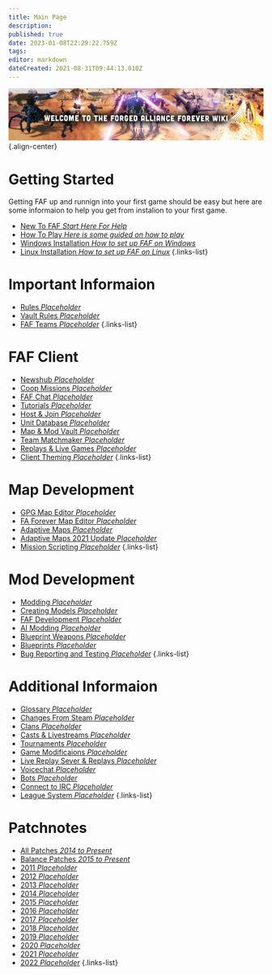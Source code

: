 ```yaml
---
title: Main Page
description: 
published: true
date: 2023-01-08T22:29:22.759Z
tags: 
editor: markdown
dateCreated: 2021-08-31T09:44:13.010Z
---
```


![wiki-banner.jpg](/wiki-banner.jpg){.align-center}

# Getting Started
Getting FAF up and runnign into your first game should be easy but here are some informaion to help you get from instalion to your first game.

- [New To FAF *Start Here For Help*](https://wiki.faforever.com/en/New-To-FAF)
- [How To Play *Here is some guided on how to play*](https://wiki.faforever.com/en/Learning-SupCom)
- [Windows Installation *How to set up FAF on Windows*](https://wiki.faforever.com/en/Learning-SupCom)
- [Linux Installation *How to set up FAF on Linux*](https://wiki.faforever.com/en/Learning-SupCom)
{.links-list}


# Important Informaion

- [Rules *Placeholder*](https://wiki.faforever.com/en/FAF-Rules)
- [Vault Rules *Placeholder*](https://wiki.faforever.com/en/Vault-Rules)
- [FAF Teams *Placeholder*](https://wiki.faforever.com/en/FAF-Teams)
{.links-list}

# FAF Client

- [Newshub *Placeholder*](https://wiki.faforever.com/en/NewsHub)
- [Coop Missions *Placeholder*](https://wiki.faforever.com/en/Coop-Missions)
- [FAF Chat *Placeholder*](https://wiki.faforever.com/en/FAF-chat)
- [Tutorials *Placeholder*](https://wiki.faforever.com/en/Tutorials)
- [Host & Join *Placeholder*](https://wiki.faforever.com/en/Host-and-join-games)
- [Unit Database *Placeholder*](https://wiki.faforever.com/en/Unit-Database)
- [Map & Mod Vault *Placeholder*](https://wiki.faforever.com/en/Map-&-Mod-Vault)
- [Team Matchmaker *Placeholder*](https://wiki.faforever.com/en/tmm)
- [Replays & Live Games *Placeholder*](https://wiki.faforever.com/en/Replays-&-Live-Games)
- [Client Theming *Placeholder*](https://wiki.faforever.com/en/Theming)
{.links-list}


# Map Development

- [GPG Map Editor *Placeholder*](https://wiki.faforever.com/en/GPG-Map-Editor)
- [FA Forever Map Editor *Placeholder*](https://wiki.faforever.com/en/FA-Forever-Map-Editor)
- [Adaptive Maps *Placeholder*](https://wiki.faforever.com/en/Adaptive-Maps)
- [Adaptive Maps 2021 Update *Placeholder*](https://wiki.faforever.com/en/map-development/Adaptive-Mapping-2021)
- [Mission Scripting *Placeholder*](https://wiki.faforever.com/en/Mission-Scripting)
{.links-list}


# Mod Development

- [Modding *Placeholder*](https://wiki.faforever.com/en/Modding)
- [Creating Models *Placeholder*](https://wiki.faforever.com/en/Creating-models)
- [FAF Development *Placeholder*](https://wiki.faforever.com/en/FAF-Development)
- [AI Modding *Placeholder*](https://wiki.faforever.com/en/AI-Modding)
- [Blueprint Weapons *Placeholder*](https://wiki.faforever.com/en/Blueprints/Weapon)
- [Blueprints *Placeholder*](https://wiki.faforever.com/en/Blueprints)
- [Bug Reporting and Testing *Placeholder*](https://wiki.faforever.com/en/Bug-Reporting-and-Testing)
{.links-list}

# Additional Informaion

- [Glossary *Placeholder*](https://wiki.faforever.com/en/Glossary)
- [Changes From Steam *Placeholder*](https://wiki.faforever.com/en/Changes-from-steam)
- [Clans *Placeholder*](https://wiki.faforever.com/en/Clans)
- [Casts & Livestreams *Placeholder*](https://wiki.faforever.com/en/Casts&Livestreams)
- [Tournaments *Placeholder*](https://wiki.faforever.com/en/Tournaments)
- [Game Modificaions *Placeholder*](https://wiki.faforever.com/en/Game-Modifications-(Mods))
- [Live Replay Sever & Replays *Placeholder*](https://wiki.faforever.com/en/LiveReplay-server-and-replays)
- [Voicechat *Placeholder*](https://wiki.faforever.com/en/Voicechat-(Discord))
- [Bots *Placeholder*](https://wiki.faforever.com/en/Bots)
- [Connect to IRC *Placeholder*](https://wiki.faforever.com/en/Chat-IRC-server)
- [League System *Placeholder*](https://wiki.faforever.com/en/league-system)
{.links-list}

# Patchnotes

- [All Patches *2014 to Present*](https://github.com/FAForever/fa/releases)
- [Balance Patches *2015 to Present*](http://patchnotes.faforever.com/)
- [2011 *Placeholder*](https://wiki.faforever.com/en/patches/Game-&-Balance-Patchnotes-2011)
- [2012 *Placeholder*](https://wiki.faforever.com/en/patches/Game-&-Balance-Patchnotes-2012)
- [2013 *Placeholder*](https://wiki.faforever.com/en/patches/Game-&-Balance-Patchnotes-2013)
- [2014 *Placeholder*](https://wiki.faforever.com/en/patches/Game-&-Balance-Patchnotes-2014)
- [2015 *Placeholder*](https://wiki.faforever.com/en/patches/Game-&-Balance-Patchnotes-2015)
- [2016 *Placeholder*](https://wiki.faforever.com/en/patches/Game-&-Balance-Patchnotes-2016)
- [2017 *Placeholder*](https://wiki.faforever.com/en/patches/Game-&-Balance-Patchnotes-2017)
- [2018 *Placeholder*](https://wiki.faforever.com/en/patches/Game-&-Balance-Patchnotes-2018)
- [2019 *Placeholder*](https://wiki.faforever.com/en/patches/Game-&-Balance-Patchnotes-2019)
- [2020 *Placeholder*](https://wiki.faforever.com/en/patches/Game-&-Balance-Patchnotes-2020)
- [2021 *Placeholder*](https://wiki.faforever.com/en/patches/Game-&-Balance-Patchnotes-2021)
- [2022 *Placeholder*](https://wiki.faforever.com/en/patches/Game-&-Balance-Patchnotes-2022)
{.links-list}